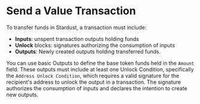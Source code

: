 # Send a Value Transaction

To transfer funds in Stardust, a transaction must include:

* **Inputs**: unspent transaction outputs holding funds
* **Unlock** blocks: signatures authorizing the consumption of inputs
* **Outputs**: Newly created outputs holding transferred funds. 

You can use basic Outputs to define the base token funds held in the `Amount` field. These outputs must include at
least one Unlock Condition, specifically the `Address Unlock Condition`, which requires a valid signature for the
recipient's address to unlock the output in a transaction. The signature authorizes the consumption of inputs and
declares the intention to create new outputs.